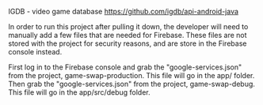 IGDB - video game database
https://github.com/igdb/api-android-java

In order to run this project after pulling it down, the developer will need to manually add a few files that are needed for Firebase. These files are not stored with the project for security reasons, and are store in the Firebase console instead. 

First log in to the Firebase console and grab the "google-services.json" from the project, game-swap-production. This file will go in the app/ folder. Then grab the "google-services.json" from the project, game-swap-debug. This file will go in the app/src/debug folder.